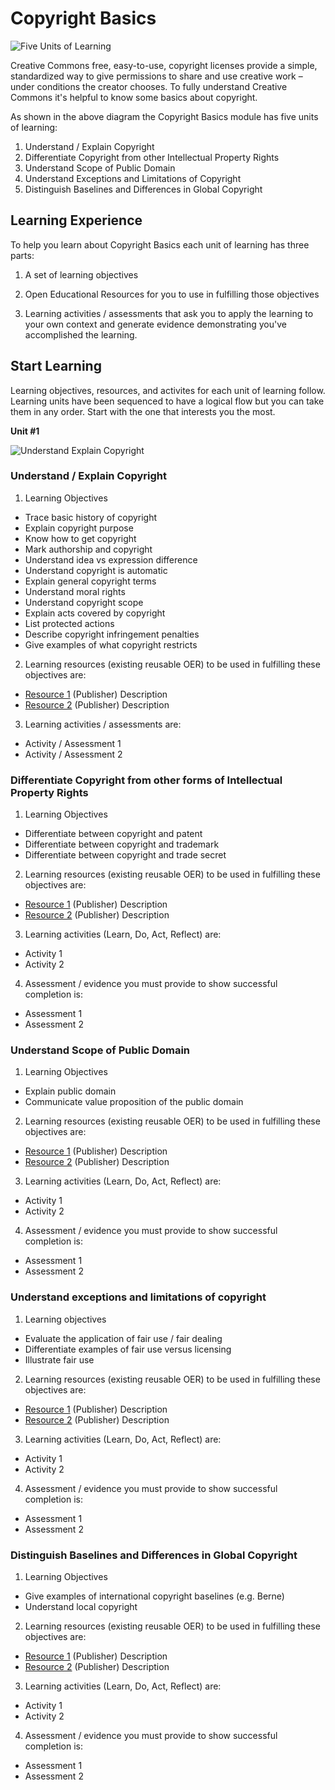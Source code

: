 # Copyright Basics

![Five Units of Learning](https://github.com/creativecommons/cc-cert-map/blob/master/img/CopyrightBasics2.jpg "Copyright Basics")

Creative Commons  free, easy-to-use, copyright licenses provide a simple, standardized way to give permissions to share and use creative work – under conditions the creator chooses. To fully understand Creative Commons it's helpful to know some basics about copyright. 

As shown in the above diagram the Copyright Basics module has five units of learning:

1. Understand / Explain Copyright
2. Differentiate Copyright from other Intellectual Property Rights
3. Understand Scope of Public Domain 
4. Understand Exceptions and Limitations of Copyright
5. Distinguish Baselines and Differences in Global Copyright

## Learning Experience

To help you learn about Copyright Basics each unit of learning has three parts:

1. A set of learning objectives

2. Open Educational Resources for you to use in fulfilling those objectives

3. Learning activities / assessments that ask you to apply the learning to your own context and generate evidence demonstrating you've accomplished the learning. 

## Start Learning

Learning objectives, resources, and activites for each unit of learning follow.
Learning units have been sequenced to have a logical flow but you can take them in any order.
Start with the one that interests you the most.

**Unit #1**

![Understand Explain Copyright](https://github.com/creativecommons/cc-cert-map/blob/master/img/ExplainCopyright4.jpg "Understand / Explain Copyright")
### Understand / Explain Copyright 

1. Learning Objectives
  * Trace basic history of copyright
  * Explain copyright purpose
  * Know how to get copyright
  * Mark authorship and copyright
  * Understand idea vs expression difference
  * Understand copyright is automatic
  * Explain general copyright terms
  * Understand moral rights
  * Understand copyright scope
  * Explain acts covered by copyright
  * List protected actions
  * Describe copyright infringement penalties
  * Give examples of what copyright restricts

2. Learning resources (existing reusable OER) to be used in fulfilling these objectives are:
  *  [Resource 1](http://) (Publisher) Description
  *  [Resource 2](http://) (Publisher) Description

3. Learning activities / assessments are:
  * Activity / Assessment 1
  * Activity / Assessment 2

### Differentiate Copyright from other forms of Intellectual Property Rights

1. Learning Objectives
  * Differentiate between copyright and patent
  * Differentiate between copyright and trademark
  * Differentiate between copyright and trade secret 

2. Learning resources (existing reusable OER) to be used in fulfilling these objectives are:
  *  [Resource 1](http://) (Publisher) Description
  *  [Resource 2](http://) (Publisher) Description

3. Learning activities (Learn, Do, Act, Reflect) are:
  * Activity 1
  * Activity 2

4. Assessment / evidence you must provide to show successful completion is:
  * Assessment 1
  * Assessment 2

### Understand Scope of Public Domain

1. Learning Objectives
  * Explain public domain
  * Communicate value proposition of the public domain  
  
2. Learning resources (existing reusable OER) to be used in fulfilling these objectives are:
  *  [Resource 1](http://) (Publisher) Description
  *  [Resource 2](http://) (Publisher) Description

3. Learning activities (Learn, Do, Act, Reflect) are:
  * Activity 1
  * Activity 2

4. Assessment / evidence you must provide to show successful completion is:
  * Assessment 1
  * Assessment 2

### Understand exceptions and limitations of copyright

1. Learning objectives
  * Evaluate the application of fair use / fair dealing
  * Differentiate examples of fair use versus licensing
  * Illustrate fair use 
  
2. Learning resources (existing reusable OER) to be used in fulfilling these objectives are:
  *  [Resource 1](http://) (Publisher) Description
  *  [Resource 2](http://) (Publisher) Description

3. Learning activities (Learn, Do, Act, Reflect) are:
  * Activity 1
  * Activity 2

4. Assessment / evidence you must provide to show successful completion is:
  * Assessment 1
  * Assessment 2

### Distinguish Baselines and Differences in Global Copyright

1. Learning Objectives
  * Give examples of international copyright baselines (e.g. Berne)
  * Understand local copyright

2. Learning resources (existing reusable OER) to be used in fulfilling these objectives are:
  *  [Resource 1](http://) (Publisher) Description
  *  [Resource 2](http://) (Publisher) Description

3. Learning activities (Learn, Do, Act, Reflect) are:
  * Activity 1
  * Activity 2

4. Assessment / evidence you must provide to show successful completion is:
  * Assessment 1
  * Assessment 2

